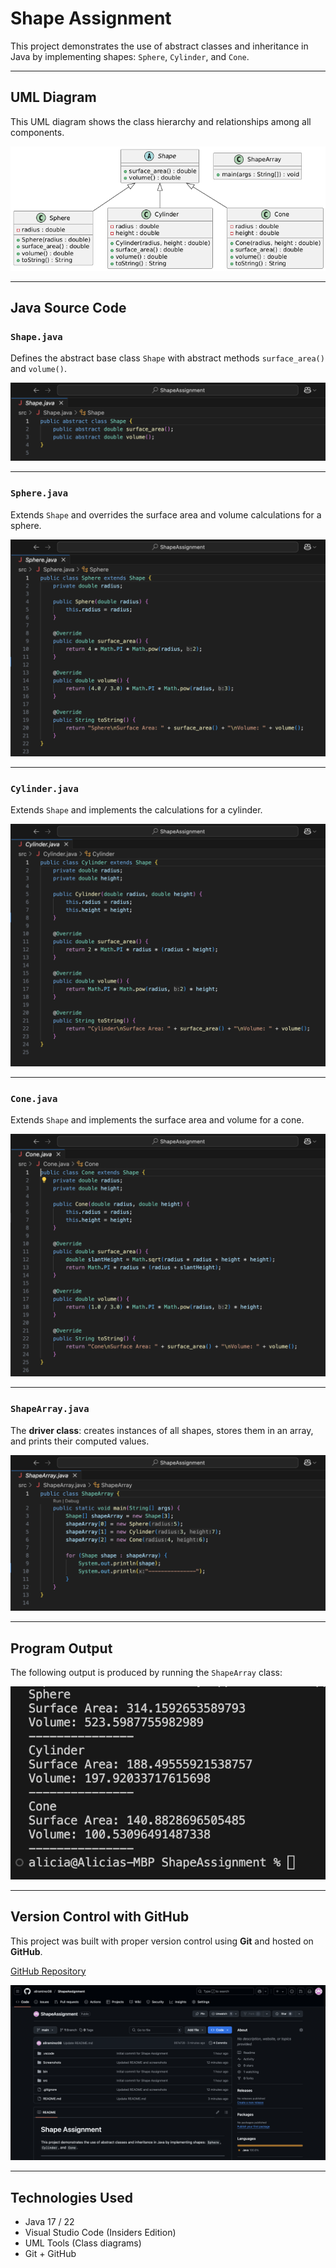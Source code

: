 # Shape Assignment

This project demonstrates the use of abstract classes and inheritance in Java by implementing shapes: `Sphere`, `Cylinder`, and `Cone`.

---

##  UML Diagram

This UML diagram shows the class hierarchy and relationships among all components.

![UML Diagram](Screenshots/UML.png)

---

##  Java Source Code

### `Shape.java`
Defines the abstract base class `Shape` with abstract methods `surface_area()` and `volume()`.

![Shape.java](Screenshots/Shape.png)

---

### `Sphere.java`
Extends `Shape` and overrides the surface area and volume calculations for a sphere.

![Sphere.java](Screenshots/Sphere.png)

---

### `Cylinder.java`
Extends `Shape` and implements the calculations for a cylinder.

![Cylinder.java](Screenshots/Cylinder.png)

---

### `Cone.java`
Extends `Shape` and implements the surface area and volume for a cone.

![Cone.java](Screenshots/cone.png)

---

### `ShapeArray.java`
The **driver class**: creates instances of all shapes, stores them in an array, and prints their computed values.

![ShapeArray.java](Screenshots/ShapeArray.png)

---

##  Program Output

The following output is produced by running the `ShapeArray` class:

![Output](Screenshots/ShapeOutput.png)

---

##  Version Control with GitHub

This project was built with proper version control using **Git** and hosted on **GitHub**.

[GitHub Repository](https://github.com/aliramirez08/ShapeAssignment)

![Repo](Screenshots/Repo.png)

---

## Technologies Used

- Java 17 / 22
- Visual Studio Code (Insiders Edition)
- UML Tools (Class diagrams)
- Git + GitHub

